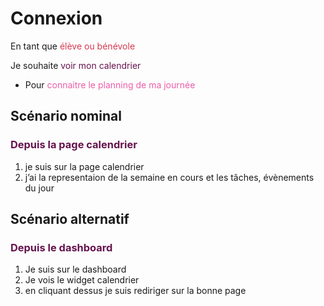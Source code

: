 # Connexion

<div>
<p>En tant que <span style="color: #D73950;">élève ou bénévole</span></p>
<p>Je souhaite <span style="color: #66134D;">voir mon calendrier</span></p>
<ul>
<li>Pour <span style="color: #EF5DA8">connaitre le planning de ma journée</span></li>
</ul>
</div>

## Scénario nominal
### <p style="color: #66134D;">Depuis la page calendrier</p>

1. je suis sur la page calendrier
2. j’ai la representaion de la semaine en cours et les tâches, évènements du jour

## Scénario alternatif
### <p style="color: #66134D;">Depuis le dashboard</p>

1. Je suis sur le dashboard
2. Je vois le widget calendrier
3. en cliquant dessus je suis rediriger sur la bonne page